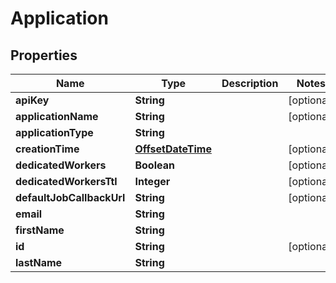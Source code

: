 

# Application

## Properties

Name | Type | Description | Notes
------------ | ------------- | ------------- | -------------
**apiKey** | **String** |  |  [optional]
**applicationName** | **String** |  |  [optional]
**applicationType** | **String** |  | 
**creationTime** | [**OffsetDateTime**](OffsetDateTime.md) |  |  [optional]
**dedicatedWorkers** | **Boolean** |  |  [optional]
**dedicatedWorkersTtl** | **Integer** |  |  [optional]
**defaultJobCallbackUrl** | **String** |  |  [optional]
**email** | **String** |  | 
**firstName** | **String** |  | 
**id** | **String** |  |  [optional]
**lastName** | **String** |  | 



